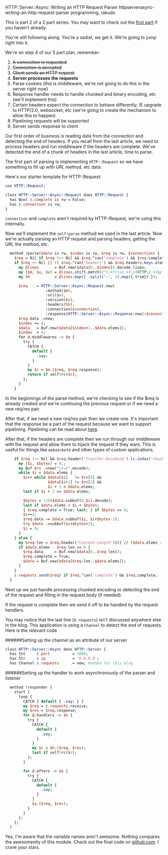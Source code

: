 HTTP::Server::Async: Writing an HTTP Request Parser
httpserverasync-writing-an-http-request-parser
programming, rakudo

This is part 2 of a 2 part series.  You may want to check out the [first part](http://deathbyperl6.com/refactoring-httpserverasync/) if you haven't already.

You're still following along.  You're a sadist, we get it.  We're going to jump right into it.

We're on step 4 of our 5 part plan, remember:

1. ~~A connection is requested~~
2. ~~Connection is accepted~~
3. ~~Client sends an HTTP request~~
4. __Server processes the requests__
  1. Parse cookies (this is middleware, we're not going to do this in the server right now)
  2. Response handler needs to handle chunked and binary encoding, etc (we'll implement this)
  3. Certain headers expect the connection to behave differently, IE upgrade to HTTP/2.0, websocket, etc (we're going to create the mechanism to allow this to happen)
  4. Pipelining requests will be supported
5. Server sends response to client

Our first order of business is reading data from the connection and detecting the end of headers.  If you recall from the last article, we need to process headers and run middleware if the headers are complete.  We've detected the end of a chunk of headers in the last article, time to parse.

The first part of parsing is implementing `HTTP::Request` so we have something to fill up with URI, method, etc data.

Here's our starter template for HTTP::Request:

```perl
use HTTP::Request;

class HTTP::Server::Async::Request does HTTP::Request {
  has Bool $.complete is rw = False;
  has $.connection is rw;
}
```

`connection` and `complete` aren't required by HTTP::Request, we're using this internally.

Now we'll implement the `self!parse` method we used in the last article.  Now we're actually parsing an HTTP request and parsing headers, getting the URI, the method, etc.

```perl
  method !parse($data is rw, $index is rw, $req is rw, $connection) {
    $req = Nil if $req !~~ Nil && $req.^can('complete') && $req.complete;
    if $req ~~ Nil || !( $req.^can('headers') && $req.headers.keys.elems ) {
      my @lines       = Buf.new($data[0..$index]).decode.lines;
      my ($m, $u, $v) = @lines.shift.match(/^(.+?)\s(.+)\s(HTTP\/.+)$/).list.map({ .Str });
      my %h           = @lines.map({ .split(':', 2).map({.trim}) });

      $req    = HTTP::Server::Async::Request.new(
                  :method($m), 
                  :uri($u), 
                  :version($v), 
                  :headers(%h), 
                  :connection($connection),
                  :response(HTTP::Server::Async::Response.new(:$connection)));
      $req.data .=new;
      $index += 4;
      $data   = Buf.new($data[$index+1..$data.elems]);
      $index  = 0;
      for @.middlewares -> $m {
        try {
          CATCH {
            default {
              .say;
            }
          }
          my $r = $m.($req, $req.response);
          return if self!rc($r);
        };
      }
    }
```

In the beginnings of the parse method, we're checking to see if the $req is already created and we're continuing the previous request or if we need a new req/res pair.  

After that, if we need a new req/res pair then we create one.  It's important that the response be a part of the request because we want to support pipelining.  Pipelining can be read about [here](https://en.wikipedia.org/wiki/HTTP_pipelining).

After that, if the headers are complete then we run through our middleware with the request and allow them to hijack the request if they want.  This is useful for things like `websocket`s and other types of custom applications.

```perl
    if $req !~~ Nil && $req.header('Transfer-Encoding').lc.index('chunked') !~~ Nil {
      my ($i, $bytes) = 0,;
      my Buf $rn .=new("\r\n".encode);
      while $i < $data.elems {
        $i++ while $data[$i]   != $rn[0] &&
                   $data[$i+1] != $rn[1] &&
                   $i + 1 < $data.elems;
        last if $i + 1 >= $data.elems;

        $bytes = :16($data.subbuf(0,$i).decode);
        last if $data.elems < $i + $bytes;
        { $req.complete = True; last; } if $bytes == 0;
        $i+=2;
        $req.data ~= $data.subbuf($i, $i+$bytes-3);
        try $data .=subbuf($i+$bytes+2);
        $i = 0;
      }
    } else {
      my $req-len = $req.header('Content-Length')[0] // ($data.elems - $index);
      if $data.elems - $req-len >= 0 {
        $req.data     = Buf.new($data[0..$req-len]); 
        $req.complete = True;
        $data = Buf.new($data[$req-len..$data.elems]);
      }
    }
    $.requests.send($req) if $req.^can('complete') && $req.complete;
  }
```

Next up we just handle processing chunked encoding or detecting the end of the request and filling in the request body (if needed).  

If the request is complete then we send it off to be handled by the request handlers.

You may notice that the last line (`$.requests`) isn't discussed anywhere else in the blog.  This application is using a `Channel` to detect the end of requests.  Here is the relevant code

######Setting up the channel as an attribute of our server
```perl
class HTTP::Server::Async does HTTP::Server {
  has Int     $.port          = 1666;
  has Str     $.ip            = '0.0.0.0';
  has Channel $.requests     .= new; #added for this blog
```
######Setting up the handler to work asynchronously of the parser and listener
```perl
  method !responder {
    start {
      loop {
        CATCH { default { .say; } }
        my $req = $.requests.receive;
        my $res = $req.response;
        for @.handlers -> $h {
          try {
            CATCH {
              default {
                .say;
              }
            }
            my $r = $h.($req, $res);
            last if self!rc($r);
          };
        }

        for @.afters -> $a {
          try {
            CATCH {
              default {
                .say;
              }
            }
            $a.($req, $res);
          }
        }
      };
    };
  }
```

Yes, I'm aware that the variable names aren't awesome.  Nothing compares the awesomenity of this module.  Check out the final code on [github.com](https://github.com/tony-o/perl6-http-server-async/).  I crave your stars.
